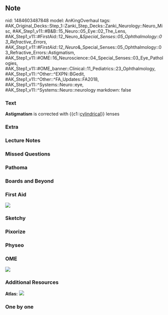 ## Note
nid: 1484603487848
model: AnKingOverhaul
tags: #AK_Original_Decks::Step_1::Zanki_Step_Decks::Zanki_Neurology::Neuro_Misc, #AK_Step1_v11::#B&B::15_Neuro::05_Eye::02_The_Lens, #AK_Step1_v11::#FirstAid::12_Neuro_&_Special_Senses::05_Ophthalmology::03_Refractive_Errors, #AK_Step1_v11::#FirstAid::12_Neuro_&_Special_Senses::05_Ophthalmology::03_Refractive_Errors::Astigmatism, #AK_Step1_v11::#OME::16_Neuroscience::04_Special_Senses::03_Eye_Pathologies, #AK_Step1_v11::#OME_banner::Clinical::11_Pediatrics::23_Ophthalmology, #AK_Step1_v11::^Other::^EXPN::BGedit, #AK_Step1_v11::^Other::^FA_Updates::FA2018, #AK_Step1_v11::^Systems::Neuro::eye, #AK_Step1_v11::^Systems::Neuro::neurology
markdown: false

### Text
<div>
  <b>Astigmatism</b> is corrected with {{c1::<u>cylindrical</u>}}
  lenses
</div>

### Extra


### Lecture Notes


### Missed Questions


### Pathoma


### Boards and Beyond


### First Aid
<img src="tmpPGFYLd.png">

### Sketchy


### Pixorize


### Physeo


### OME
<div class="ome-widget">
  <a href=
  "https://onlinemeded.org/spa/pediatrics/ophthalmology/acquire?ref=anki">
  <img src="_OME_AnkiFlashcards_Lesson_5.png"></a>
</div>

### Additional Resources
<b>Atlas:</b> <img src="tmpLZEeQu.png">

### One by one

